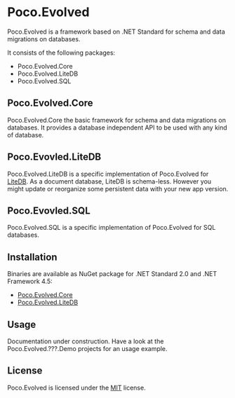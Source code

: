 # Poco.Evolved
Poco.Evolved is a framework based on .NET Standard for schema and data migrations on databases. 

It consists of the following packages: 
* Poco.Evolved.Core
* Poco.Evolved.LiteDB
* Poco.Evolved.SQL

## Poco.Evolved.Core
Poco.Evolved.Core the basic framework for schema and data migrations on databases. It provides a database independent API to be used with any kind of database. 

## Poco.Evovled.LiteDB
Poco.Evolved.LiteDB is a specific implementation of Poco.Evolved for [LiteDB](http://www.litedb.org). As a document database, LiteDB is schema-less. However you might update or reorganize some persistent data with your new app version. 

## Poco.Evovled.SQL
Poco.Evolved.SQL is a specific implementation of Poco.Evolved for SQL databases.

## Installation
Binaries are available as NuGet package for .NET Standard 2.0 and .NET Framework 4.5: 
* [Poco.Evolved.Core](https://www.nuget.org/packages/Poco.Evolved.Core/)
* [Poco.Evolved.LiteDB](https://www.nuget.org/packages/Poco.Evolved.LiteDB)

## Usage
Documentation under construction. Have a look at the Poco.Evolved.???.Demo projects for an usage example. 

## License
Poco.Evolved is licensed under the [MIT](https://github.com/spiegelp/Poco.Evolved/blob/master/LICENSE) license. 
